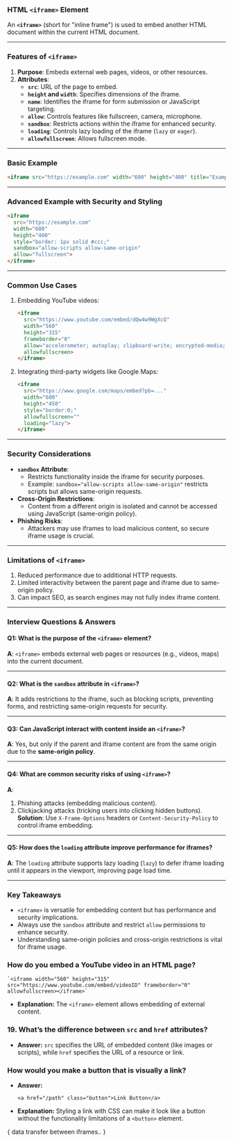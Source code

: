 
### **HTML `<iframe>` Element**  

An **`<iframe>`** (short for "inline frame") is used to embed another HTML document within the current HTML document.

---

### **Features of `<iframe>`**
1. **Purpose**: Embeds external web pages, videos, or other resources.
2. **Attributes**:
   - **`src`**: URL of the page to embed.
   - **`height` and `width`**: Specifies dimensions of the iframe.
   - **`name`**: Identifies the iframe for form submission or JavaScript targeting.
   - **`allow`**: Controls features like fullscreen, camera, microphone.
   - **`sandbox`**: Restricts actions within the iframe for enhanced security.
   - **`loading`**: Controls lazy loading of the iframe (`lazy` or `eager`).
   - **`allowfullscreen`**: Allows fullscreen mode.

---

### **Basic Example**
```html
<iframe src="https://example.com" width="600" height="400" title="Example Site"></iframe>
```

---

### **Advanced Example with Security and Styling**
```html
<iframe 
  src="https://example.com" 
  width="600" 
  height="400" 
  style="border: 1px solid #ccc;" 
  sandbox="allow-scripts allow-same-origin" 
  allow="fullscreen">
</iframe>
```

---

### **Common Use Cases**
1. Embedding YouTube videos:
   ```html
   <iframe 
     src="https://www.youtube.com/embed/dQw4w9WgXcQ" 
     width="560" 
     height="315" 
     frameborder="0" 
     allow="accelerometer; autoplay; clipboard-write; encrypted-media; gyroscope; picture-in-picture" 
     allowfullscreen>
   </iframe>
   ```
2. Integrating third-party widgets like Google Maps:
   ```html
   <iframe 
     src="https://www.google.com/maps/embed?pb=..." 
     width="600" 
     height="450" 
     style="border:0;" 
     allowfullscreen="" 
     loading="lazy">
   </iframe>
   ```

---

### **Security Considerations**
- **`sandbox` Attribute**:
  - Restricts functionality inside the iframe for security purposes.
  - Example: `sandbox="allow-scripts allow-same-origin"` restricts scripts but allows same-origin requests.
- **Cross-Origin Restrictions**:
  - Content from a different origin is isolated and cannot be accessed using JavaScript (same-origin policy).
- **Phishing Risks**:
  - Attackers may use iframes to load malicious content, so secure iframe usage is crucial.

---

### **Limitations of `<iframe>`**
1. Reduced performance due to additional HTTP requests.
2. Limited interactivity between the parent page and iframe due to same-origin policy.
3. Can impact SEO, as search engines may not fully index iframe content.

---

### **Interview Questions & Answers**

#### **Q1: What is the purpose of the `<iframe>` element?**
**A**: `<iframe>` embeds external web pages or resources (e.g., videos, maps) into the current document.

---

#### **Q2: What is the `sandbox` attribute in `<iframe>`?**
**A**: It adds restrictions to the iframe, such as blocking scripts, preventing forms, and restricting same-origin requests for security.

---

#### **Q3: Can JavaScript interact with content inside an `<iframe>`?**
**A**: Yes, but only if the parent and iframe content are from the same origin due to the **same-origin policy**.

---

#### **Q4: What are common security risks of using `<iframe>`?**
**A**:
1. Phishing attacks (embedding malicious content).
2. Clickjacking attacks (tricking users into clicking hidden buttons).  
   **Solution**: Use `X-Frame-Options` headers or `Content-Security-Policy` to control iframe embedding.

---

#### **Q5: How does the `loading` attribute improve performance for iframes?**
**A**: The `loading` attribute supports lazy loading (`lazy`) to defer iframe loading until it appears in the viewport, improving page load time.

---

### **Key Takeaways**
- `<iframe>` is versatile for embedding content but has performance and security implications.
- Always use the `sandbox` attribute and restrict `allow` permissions to enhance security.
- Understanding same-origin policies and cross-origin restrictions is vital for iframe usage.



### **How do you embed a YouTube video in an HTML page?**
    
    `<iframe width="560" height="315" src="https://www.youtube.com/embed/videoID" frameborder="0" allowfullscreen></iframe>`
    
- **Explanation:** The `<iframe>` element allows embedding of external content.


### 19. **What’s the difference between `src` and `href` attributes?**

- **Answer:** `src` specifies the URL of embedded content (like images or scripts), while `href` specifies the URL of a resource or link.



### **How would you make a button that is visually a link?**

- **Answer:**
    
    `<a href="/path" class="button">Link Button</a>`
    
- **Explanation:** Styling a link with CSS can make it look like a button without the functionality limitations of a `<button>` element.



{
data transfer between iframes.. 
}